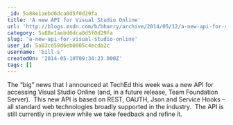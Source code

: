 ```yaml
---
_id: 5a88e1aebd6dca0d5f0d29fa
title: 'A new API for Visual Studio Online'
url: 'http://blogs.msdn.com/b/bharry/archive/2014/05/12/a-new-api-for-visual-studio-online.aspx'
category: 5a88e1aebd6dca0d5f0d29fa
slug: 'a-new-api-for-visual-studio-online'
user_id: 5a83ce59d6eb0005c4ecda2c
username: 'bill-s'
createdOn: '2014-05-10T09:34:23.000Z'
tags: []
---
```


The “big” news that I announced at TechEd this week was a new API for accessing Visual Studio Online (and, in a future release, Team Foundation Server).  This new API is based on REST, OAUTH, Json and Service Hooks – all standard web technologies broadly supported in the industry.  The API is still currently in preview while we take feedback and refine it.
